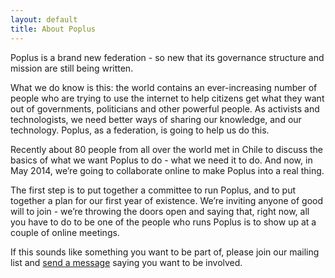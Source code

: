 ```yaml
---
layout: default
title: About Poplus
---
```


Poplus is a brand new federation - so new that its governance structure and mission are still being written.

What we do know is this: the world contains an ever-increasing number of people who are trying to use the internet to help citizens get what they want out of governments, politicians and other powerful people. As activists and technologists, we need better ways of sharing our knowledge, and our technology. Poplus, as a federation, is going to help us do this.

Recently about 80 people from all over the world met in Chile to discuss the basics of what we want Poplus to do - what we need it to do. And now, in May 2014, we’re going to collaborate online to make Poplus into a real thing.

The first step is to put together a committee to run Poplus, and to put together a plan for our first year of existence. We’re inviting anyone of good will to join - we’re throwing the doors open and saying that, right now, all you have to do to be one of the people who runs Poplus is to show up at a couple of online meetings.

If this sounds like something you want to be part of, please join our mailing list and [send a message](http://poplus.org/join/group.html?place=topic%2Fpoplus%2F8kLpLL3d8z0%2F) saying you want to be involved.

